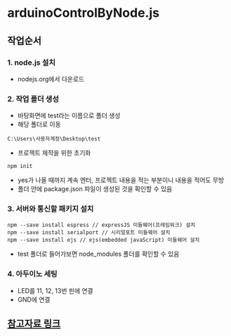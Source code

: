# arduinoControlByNode.js

## 작업순서  

### 1. node.js 설치
- nodejs.org에서 다운로드  

### 2. 작업 폴더 생성  
- 바탕화면에 test라는 이름으로 폴더 생성  
- 해당 폴더로 이동  
```
C:\Users\사용자계정\Desktop\test  
```
- 프로젝트 제작을 위한 초기화  
```
npm init
```
- yes가 나올 때까지 계속 엔터, 프로젝트 내용을 적는 부분이니 내용을 적어도 무방  
- 폴더 안에 package.json 파일이 생성된 것을 확인할 수 있음  

### 3. 서버와 통신할 패키지 설치  
```
npm --save install espress // expressJS 미들웨어(프레임워크) 설치
npm --save install serialport // 시리얼포트 미들웨어 설치
npm --save install ejs // ejs(embedded javaScript) 미들웨어 설치
```
- test 폴더로 들어가보면 node_modules 폴더를 확인할 수 있음  

### 4. 아두이노 세팅  
- LED를 11, 12, 13번 핀에 연결  
- GND에 연결  


## [참고자료 링크](https://m.blog.naver.com/touart93/221091988316)  
